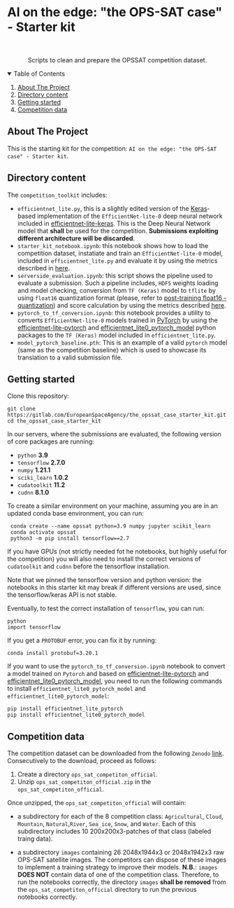 # AI on the edge: "the OPS-SAT case" - Starter kit
<!--
*** Based on https://github.com/othneildrew/Best-README-Template
-->



<!-- PROJECT LOGO -->
<br />
<p align="center">
    Scripts to clean and prepare the OPSSAT competition dataset.
</p>



<!-- TABLE OF CONTENTS -->
<details open="open">
  <summary>Table of Contents</summary>
  <ol>
    <li>
      <a href="#about-the-project">About The Project</a>
    </li>
    <li><a href="#directory-content">Directory content</a></li>
    <li><a href="#getting-started">Getting started</a></li>
    <li><a href="#competition-data">Competition data</a></li>
  </ol>
</details>

<!-- ABOUT THE PROJECT -->
## About The Project

This is the starting kit for the competition: `AI on the edge: "the OPS-SAT case" - Starter kit`. 

## Directory content

The `competition_toolkit` includes:

* `efficientnet_lite.py`, this is a slightly edited version of the [Keras](https://keras.io/api/models/model/)-based implementation of the `EfficientNet-lite-0` deep neural network included in     [efficientnet-lite-keras](https://github.com/sebastian-sz/efficientnet-lite-keras). This is the Deep Neural Network model that **shall** be used for the competition. **Submissions exploiting different architecture will be discarded**. 
* `starter_kit_notebook.ipynb`: this notebook shows how to load the competition dataset, instatiate and train an `EfficientNet-lite-0` model, included in `efficientnet_lite.py` and evaluate it by using the metrics described in [here](https://kelvins.esa.int/opssat/scoring/).
* `serverside_evaluation.ipynb`: this script shows the pipeline used to evaluate a submission. Such a pipeline includes, `HDF5` weights loading and model checking, conversion from `TF (Keras)` model to `tflite` by using `float16` quantization format (please, refer to [post-training float16 - quantization](https://www.tensorflow.org/lite/performance/post_training_float16_quant)) and score calculation by using the metrics described [here](https://kelvins.esa.int/opssat/scoring/).
* `pytorch_to_tf_conversion.ipynb`: this notebook provides a utility to converts `EfficientNet-lite-0` models trained in [PyTorch](https://pytorch.org/) by using the [efficientnet-lite-pytorch](https://pypi.org/project/efficientnet-lite-pytorch/) and [efficientnet_lite0_pytorch_model](https://pypi.org/project/efficientnet-lite0-pytorch-model/) python packages to the `TF (Keras)` model included in `efficientnet_lite.py`.
* `model_pytorch_baseline.pth`: This is an example of a valid `pytorch` model (same as the competition baseline) which is used to showcase its translation to a valid submission file.

## Getting started

Clone this repository: 
```
git clone https://gitlab.com/EuropeanSpaceAgency/the_opssat_case_starter_kit.git
cd the_opssat_case_starter_kit
```

In our servers, where the submissions are evaluated, the following version of core packages are running:

* `python` **3.9**
* `tensorflow` **2.7.0**
* `numpy` **1.21.1**
* `sciki_learn` **1.0.2**
* `cudatoolkit` **11.2** 
* `cudnn` **8.1.0**

To create a similar environment on your machine, assuming you are in an updated conda base environment, you can run: 

```
 conda create --name opssat python=3.9 numpy jupyter scikit_learn
 conda activate opssat
 python3 -m pip install tensorflow==2.7
 ```

If you have GPUs (not strictly needed fot he notebooks, but highly useful for the competition) you will also need to install the correct versions of `cudatoolkit` and `cudnn` before the tensorflow installation.

Note that we pinned the tensorflow version and python version: the notebooks in this starter kit may break if different versions are used, since the tensorflow/keras API is not stable.

 Eventually, to test the correct installation of `tensorflow`, you can run:

 ```
 python
 import tensorflow
 ```

 If you get a `PROTOBUF` error, you can fix it by running: 

 ```
 conda install protobuf=3.20.1
 ```

If you want to use the `pytorch_to_tf_conversion.ipynb` notebook to convert a model trained on `Pytorch` and based on [efficientnet-lite-pytorch](https://pypi.org/project/efficientnet-lite-pytorch/) and [efficientnet_lite0_pytorch_model](https://pypi.org/project/efficientnet-lite0-pytorch-model/), you need to run the following commands to install `efficientnet_lite0_pytorch_model` and `efficientnet_lite0_pytorch_model`:

```
pip install efficientnet_lite_pytorch
pip install efficientnet_lite0_pytorch_model
```
	
## Competition data

The competition dataset can be downloaded from the following `Zenodo` [link](https://zenodo.org/record/6524750). Consecutively to the download, proceed as follows:

1. Create a directory `ops_sat_competiton_official`.
2. Unzip `ops_sat_competiton_official.zip` in the `ops_sat_competiton_official`. 

Once unzipped, the `ops_sat_competiton_official` will contain:

 * a subdirectory for each of the 8 competition class: `Agricultural`, `Cloud`, `Mountain`, `Natural`,`River`, `Sea_ice`, `Snow`, and `Water`. Each of this subdirectory includes 10 200x200x3-patches of that class (labeled traing data).

 * a subdirectory `images` containing 26 2048x1944x3 or 2048x1942x3 raw OPS-SAT satellite images. The competitors can dispose of these images to implement a training strategy to improve their models.
 **N.B.**: `images` **DOES NOT** contain data of one of the competition class. Therefore, to run the notebooks correctly, the directory `images` **shall be removed** from the `ops_sat_competiton_official` directory to run the previous notebooks correctly. 
